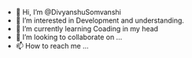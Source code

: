 - 👋 Hi, I’m @DivyanshuSomvanshi
- 👀 I’m interested in Development and understanding.
- 🌱 I’m currently learning Coading in my head
- 💞️ I’m looking to collaborate on ...
- 📫 How to reach me ...

<!---
DivyanshuSomvanshi/DivyanshuSomvanshi is a ✨ special ✨ repository because its `README.md` (this file) appears on your GitHub profile.
You can click the Preview link to take a look at your changes.
--->
